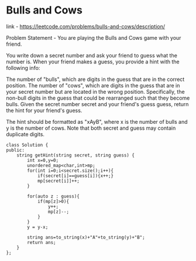 # Bulls and Cows

link - https://leetcode.com/problems/bulls-and-cows/description/

Problem Statement - You are playing the Bulls and Cows game with your friend.

You write down a secret number and ask your friend to guess what the number is. When your friend makes a guess, you provide a hint with the following info:

The number of "bulls", which are digits in the guess that are in the correct position.
The number of "cows", which are digits in the guess that are in your secret number but are located in the wrong position. Specifically, the non-bull digits in the guess that could be rearranged such that they become bulls.
Given the secret number secret and your friend's guess guess, return the hint for your friend's guess.

The hint should be formatted as "xAyB", where x is the number of bulls and y is the number of cows. Note that both secret and guess may contain duplicate digits.



```
class Solution {
public:
    string getHint(string secret, string guess) {
        int x=0,y=0;
        unordered_map<char,int>mp;
        for(int i=0;i<secret.size();i++){
            if(secret[i]==guess[i]){x++;}
            mp[secret[i]]++;
        }

        for(auto z : guess){
            if(mp[z]>0){
                y++;
                mp[z]--;
            }
        }
        y = y-x;

        string ans=to_string(x)+"A"+to_string(y)+"B";
        return ans; 
    }
};

```